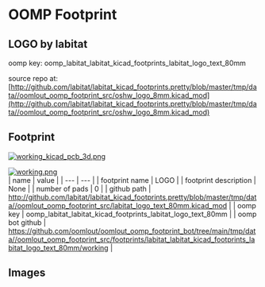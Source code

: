 # OOMP Footprint  
## LOGO  by labitat  
  
oomp key: oomp_labitat_labitat_kicad_footprints_labitat_logo_text_80mm  
  
source repo at: [http://github.com/labitat/labitat_kicad_footprints.pretty/blob/master/tmp/data//oomlout_oomp_footprint_src/oshw_logo_8mm.kicad_mod](http://github.com/labitat/labitat_kicad_footprints.pretty/blob/master/tmp/data//oomlout_oomp_footprint_src/oshw_logo_8mm.kicad_mod)  
## Footprint  
  
[![working_kicad_pcb_3d.png](working_kicad_pcb_3d_600.png)](working_kicad_pcb_3d.png)  
  
[![working.png](working_600.png)](working.png)  
| name | value | 
| --- | --- | 
| footprint name | LOGO | 
| footprint description | None | 
| number of pads | 0 | 
| github path | http://github.com/labitat/labitat_kicad_footprints.pretty/blob/master/tmp/data//oomlout_oomp_footprint_src/labitat_logo_text_80mm.kicad_mod | 
| oomp key | oomp_labitat_labitat_kicad_footprints_labitat_logo_text_80mm | 
| oomp bot github | https://github.com/oomlout/oomlout_oomp_footprint_bot/tree/main/tmp/data//oomlout_oomp_footprint_src/footprints/labitat_labitat_kicad_footprints_labitat_logo_text_80mm/working | 
## Images  
